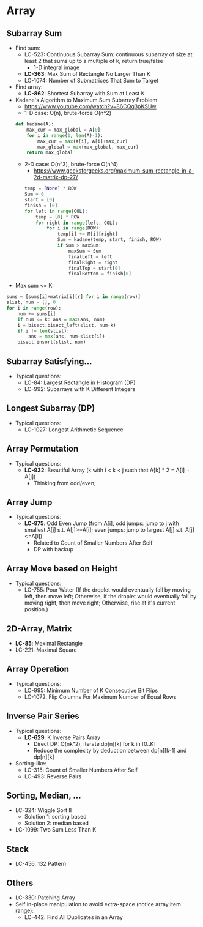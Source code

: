 # Array

## Subarray Sum
- Find sum:
	- LC-523: Continuous Subarray Sum: continuous subarray of size at least 2 that sums up to a multiple of k, return true/false
		- 1-D integral image
	- **LC-363**: Max Sum of Rectangle No Larger Than K
	- LC-1074: Number of Submatrices That Sum to Target
- Find array:
	- **LC-862**: Shortest Subarray with Sum at Least K
- Kadane's Algorithm to Maximum Sum Subarray Problem
	- https://www.youtube.com/watch?v=86CQq3pKSUw
	- 1-D case: O(n), brute-force O(n^2)
	```python
	def kadane(A):
	    max_cur = max_global = A[0]
	    for i in range(1, len(A)-1):
	        max_cur = max(A[i], A[i]+max_cur)
	        max_global = max(max_global, max_cur)
        return max_global
	```
	- 2-D case: O(n^3), brute-force O(n^4)
		- https://www.geeksforgeeks.org/maximum-sum-rectangle-in-a-2d-matrix-dp-27/
		```python
	    temp = [None] * ROW 
	    Sum = 0
	    start = [0] 
	    finish = [0]  
		for left in range(COL):
		    temp = [0] * ROW 
        	for right in range(left, COL):
            	for i in range(ROW): 
                	temp[i] += M[i][right]  
                    Sum = kadane(temp, start, finish, ROW)    
            		if Sum > maxSum: 
                		maxSum = Sum
                		finalLeft = left  
                		finalRight = right  
                		finalTop = start[0]  
                		finalBottom = finish[0]
		```
- Max sum <= K:
```python
sums = [sums[i]+matrix[i][r] for i in range(row)]
slist, num = [], 0
for i in range(row):
    num += sums[i]
    if num <= k: ans = max(ans, num)
    i = bisect.bisect_left(slist, num-k)
    if i != len(slist):
        ans = max(ans, num-slist[i])
    bisect.insort(slist, num)
```

## Subarray Satisfying...
- Typical questions:
	- LC-84: Largest Rectangle in Histogram (DP)
	- LC-992: Subarrays with K Different Integers

## Longest Subarray (DP)
- Typical questions:
	- LC-1027: Longest Arithmetic Sequence

## Array Permutation
- Typical questions:
	- **LC-932**: Beautiful Array (k with i < k < j such that A[k] * 2 = A[i] + A[j])
		- Thinking from odd/even;

## Array Jump
- Typical questions:
	- **LC-975**: Odd Even Jump (from A[i], odd jumps: jump to j with smallest A[j] s.t. A[j]>=A[i]; even jumps: jump to largest A[j] s.t. A[j]<=A[i])
		- Related to Count of Smaller Numbers After Self
		- DP with backup

## Array Move based on Height
- Typical questions:
	- LC-755: Pour Water (If the droplet would eventually fall by moving left, then move left; Otherwise, if the droplet would eventually fall by moving right, then move right; Otherwise, rise at it's current position.)

## 2D-Array, Matrix
- **LC-85**: Maximal Rectangle
- LC-221: Maximal Square

## Array Operation
- Typical questions:
	- LC-995: Minimum Number of K Consecutive Bit Flips
	- LC-1072: Flip Columns For Maximum Number of Equal Rows

## Inverse Pair Series
- Typical questions:
	- **LC-629**: K Inverse Pairs Array
		- Direct DP: O(nk^2), iterate dp[n][k] for k in [0..K]
		- Reduce the complexity by deduction between dp[n][k-1] and dp[n][k]
- Sorting-like:
	- LC-315: Count of Smaller Numbers After Self
	- LC-493: Reverse Pairs

## Sorting, Median, ...
- LC-324: Wiggle Sort II
	- Solution 1: sorting based
	- Solution 2: median based
- LC-1099: Two Sum Less Than K

## Stack
- LC-456. 132 Pattern

## Others
- LC-330: Patching Array
- Self in-place manipulation to avoid extra-space (notice array item range):
	- LC-442. Find All Duplicates in an Array
